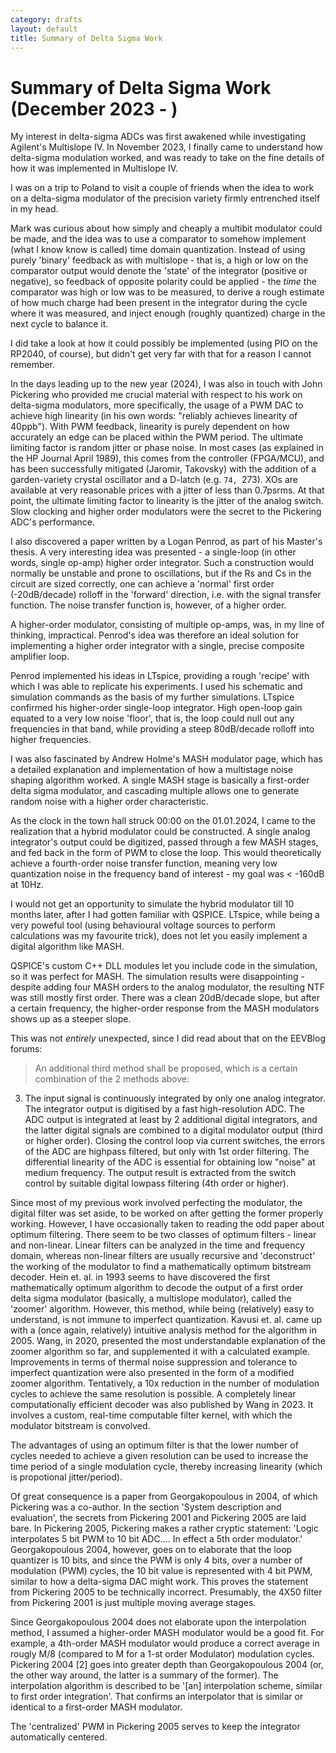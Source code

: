```yaml
---
category: drafts
layout: default
title: Summary of Delta Sigma Work
---
```


# Summary of Delta Sigma Work (December 2023 - )

My interest in delta-sigma ADCs was first awakened while investigating Agilent's Multislope IV. In November 2023, I finally came to understand how delta-sigma modulation worked, and was ready to take on the fine details of how it was implemented in Multislope IV. 

I was on a trip to Poland to visit a couple of friends when the idea to work on a delta-sigma modulator of the precision variety firmly entrenched itself in my head.

Mark was curious about how simply and cheaply a multibit modulator could be made, and the idea was to use a comparator to somehow implement (what I know know is called) time domain quantization. Instead of using purely 'binary' feedback as with multislope - that is, a high or low on the comparator output would denote the 'state' of the integrator (positive or negative), so feedback of opposite polarity could be applied - the *time* the comparator was high or low was to be measured, to derive a rough estimate of how much charge had been present in the integrator during the cycle where it was measured, and inject enough (roughly quantized) charge in the next cycle to balance it.

I did take a look at how it could possibly be implemented (using PIO on the RP2040, of course), but didn't get very far with that for a reason I cannot remember.

In the days leading up to the new year (2024), I was also in touch with John Pickering who provided me crucial material with respect to his work on delta-sigma modulators, more specifically, the usage of a PWM DAC to achieve high linearity (in his own words: "reliably achieves linearity of 40ppb"). With PWM feedback, linearity is purely dependent on how accurately an edge can be placed within the PWM period. The ultimate limiting factor is random jitter or phase noise. In most cases (as explained in the HP Journal April 1989), this comes from the controller (FPGA/MCU), and has been successfully mitigated (Jaromir, Takovsky) with the addition of a garden-variety crystal oscillator and a D-latch (e.g. `74, `273). XOs are available at very reasonable prices with a jitter of less than 0.7psrms. At that point, the ultimate limiting factor to linearity is the jitter of the analog switch. Slow clocking and higher order modulators were the secret to the Pickering ADC's performance.

I also discovered a paper written by a Logan Penrod, as part of his Master's thesis. A very interesting idea was presented - a single-loop (in other words, single op-amp) higher order integrator. Such a construction would normally be unstable and prone to oscillations, but if the Rs and Cs in the circuit are sized correctly, one can achieve a 'normal' first order (-20dB/decade) rolloff in the 'forward' direction, i.e. with the signal transfer function. The noise transfer function is, however, of a higher order.

A higher-order modulator, consisting of multiple op-amps, was, in my line of thinking, impractical. Penrod's idea was therefore an ideal solution for implementing a higher order integrator with a single, precise composite amplifier loop.

Penrod implemented his ideas in LTspice, providing a rough 'recipe' with which I was able to replicate his experiments. I used his schematic and simulation commands as the basis of my further simulations. LTspice confirmed his higher-order single-loop integrator. High open-loop gain equated to a very low noise 'floor', that is, the loop could null out any frequencies in that band, while providing a steep 80dB/decade rolloff into higher frequencies.

I was also fascinated by Andrew Holme's MASH modulator page, which has a detailed explanation and implementation of how a multistage noise shaping algorithm worked. A single MASH stage is basically a first-order delta sigma modulator, and cascading multiple allows one to generate random noise with a higher order characteristic.

As the clock in the town hall struck 00:00 on the 01.01.2024, I came to the realization that a hybrid modulator could be constructed. A single analog integrator's output could be digitized, passed through a few MASH stages, and fed back in the form of PWM to close the loop. This would theoretically achieve a fourth-order noise transfer function, meaning very low quantization noise in the frequency band of interest - my goal was < -160dB at 10Hz.

I would not get an opportunity to simulate the hybrid modulator till 10 months later, after I had gotten familiar with QSPICE. LTspice, while being a very poweful tool (using behavioural voltage sources to perform calculations was my favourite trick), does not let you easily implement a digital algorithm like MASH.

QSPICE's custom C++ DLL modules let you include code in the simulation, so it was perfect for MASH. The simulation results were disappointing - despite adding four MASH orders to the analog modulator, the resulting NTF was still mostly first order. There was a clean 20dB/decade slope, but after a certain frequency, the higher-order response from the MASH modulators shows up as a steeper slope.

This was not *entirely* unexpected, since I did read about that on the EEVBlog forums:

> An additional third method shall be proposed, which is a certain combination of the 2 methods above:
3. The input signal is continuously integrated by only one analog integrator. The integrator output is digitised by a fast high-resolution ADC. The ADC output is integrated at least by 2 additional digital integrators, and the latter digital signals are combined to a digital modulator output (third or higher order). Closing the control loop via current switches, the errors of the ADC are highpass filtered, but only with 1st order filtering. The differential linearity of the ADC is essential for obtaining low "noise" at medium frequency. The output result is extracted from the switch control by suitable digital lowpass filtering (4th order or higher).

Since most of my previous work involved perfecting the modulator, the digital filter was set aside, to be worked on after getting the former properly working. However, I have occasionally taken to reading the odd paper about optimum filtering. There seem to be two classes of optimum filters - linear and non-linear. Linear filters can be analyzed in the time and frequency domain, whereas non-linear filters are usually recursive and 'deconstruct' the working of the modulator to find a mathematically optimum bitstream decoder. Hein et. al. in 1993 seems to have discovered the first mathematically optimum algorithm to decode the output of a first order delta sigma modulator (basically, a multislope modulator), called the 'zoomer' algorithm. However, this method, while being (relatively) easy to understand, is not immune to imperfect quantization. Kavusi et. al. came up with a (once again, relatively) intuitive analysis method for the algorithm in 2005. Wang, in 2020, presented the most understandable explanation of the zoomer algorithm so far, and supplemented it with a calculated example. Improvements in terms of thermal noise suppression and tolerance to imperfect quantization were also presented in the form of a modified zoomer algorithm. Tentatively, a 10x reduction in the number of modulation cycles to achieve the same resolution is possible. A completely linear computationally efficient decoder was also published by Wang in 2023. It involves a custom, real-time computable filter kernel, with which the modulator bitstream is convolved.

The advantages of using an optimum filter is that the lower number of cycles needed to achieve a given resolution can be used to increase the time period of a single modulation cycle, thereby increasing linearity (which is propotional jitter/period).

Of great consequence is a paper from Georgakopoulous in 2004, of which Pickering was a co-author. In the section 'System description and evaluation', the secrets from Pickering 2001 and Pickering 2005 are laid bare. In Pickering 2005, Pickering makes a rather cryptic statement: 'Logic interpolates 5 bit PWM to 10 bit ADC.... In effect a 5th order modulator.' Georgakopoulous 2004, however, goes on to elaborate that the loop quantizer is 10 bits, and since the PWM is only 4 bits, over a number of modulation (PWM) cycles, the 10 bit value is represented with 4 bit PWM, similar to how a delta-sigma DAC might work. This proves the statement from Pickering 2005 to be technically incorrect. Presumably, the 4X50 filter from Pickering 2001 is just multiple moving average stages.

Since Georgakopoulous 2004 does not elaborate upon the interpolation method, I assumed a higher-order MASH modulator would be a good fit. For example, a 4th-order MASH modulator would produce a correct average in rougly M/8 (compared to M for a 1-st order Modulator) modulation cycles. Pickering 2004 \[2\] goes into greater depth than Georgakopoulous 2004 (or, the other way around, the latter is a summary of the former). The interpolation algorithm is described to be '\[an\] interpolation scheme, similar to first order integration'. That confirms an interpolator that is similar or identical to a first-order MASH modulator.

The 'centralized' PWM in Pickering 2005 serves to keep the integrator automatically centered.